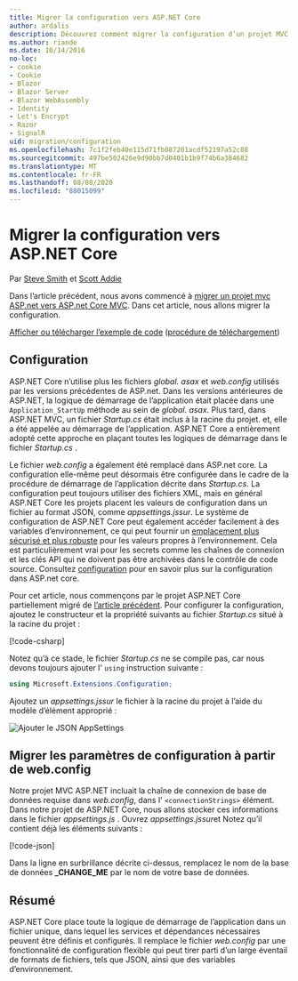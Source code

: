 ```yaml
---
title: Migrer la configuration vers ASP.NET Core
author: ardalis
description: Découvrez comment migrer la configuration d’un projet MVC ASP.NET vers un projet ASP.NET Core MVC.
ms.author: riande
ms.date: 10/14/2016
no-loc:
- cookie
- Cookie
- Blazor
- Blazor Server
- Blazor WebAssembly
- Identity
- Let's Encrypt
- Razor
- SignalR
uid: migration/configuration
ms.openlocfilehash: 7c1f2feb40e115d71fb087201acdf52197a52c88
ms.sourcegitcommit: 497be502426e9d90bb7d0401b1b9f74b6a384682
ms.translationtype: MT
ms.contentlocale: fr-FR
ms.lasthandoff: 08/08/2020
ms.locfileid: "88015099"
---
```

# <a name="migrate-configuration-to-aspnet-core"></a>Migrer la configuration vers ASP.NET Core

Par [Steve Smith](https://ardalis.com/) et [Scott Addie](https://scottaddie.com)

Dans l’article précédent, nous avons commencé à [migrer un projet mvc ASP.net vers ASP.net Core MVC](xref:migration/mvc). Dans cet article, nous allons migrer la configuration.

[Afficher ou télécharger l’exemple de code](https://github.com/dotnet/AspNetCore.Docs/tree/master/aspnetcore/migration/configuration/samples) ([procédure de téléchargement](xref:index#how-to-download-a-sample))

## <a name="setup-configuration"></a>Configuration

ASP.NET Core n’utilise plus les fichiers *global. asax* et *web.config* utilisés par les versions précédentes de ASP.net. Dans les versions antérieures de ASP.NET, la logique de démarrage de l’application était placée dans une `Application_StartUp` méthode au sein de *global. asax*. Plus tard, dans ASP.NET MVC, un fichier *Startup.cs* était inclus à la racine du projet. et, elle a été appelée au démarrage de l’application. ASP.NET Core a entièrement adopté cette approche en plaçant toutes les logiques de démarrage dans le fichier *Startup.cs* .

Le fichier *web.config* a également été remplacé dans ASP.net core. La configuration elle-même peut désormais être configurée dans le cadre de la procédure de démarrage de l’application décrite dans *Startup.cs*. La configuration peut toujours utiliser des fichiers XML, mais en général ASP.NET Core les projets placent les valeurs de configuration dans un fichier au format JSON, comme *appsettings.jssur*. Le système de configuration de ASP.NET Core peut également accéder facilement à des variables d’environnement, ce qui peut fournir un [emplacement plus sécurisé et plus robuste](xref:security/app-secrets) pour les valeurs propres à l’environnement. Cela est particulièrement vrai pour les secrets comme les chaînes de connexion et les clés API qui ne doivent pas être archivées dans le contrôle de code source. Consultez [configuration](xref:fundamentals/configuration/index) pour en savoir plus sur la configuration dans ASP.net core.

Pour cet article, nous commençons par le projet ASP.NET Core partiellement migré de [l’article précédent](xref:migration/mvc). Pour configurer la configuration, ajoutez le constructeur et la propriété suivants au fichier *Startup.cs* situé à la racine du projet :

[!code-csharp[](configuration/samples/WebApp1/src/WebApp1/Startup.cs?range=11-16)]

Notez qu’à ce stade, le fichier *Startup.cs* ne se compile pas, car nous devons toujours ajouter l' `using` instruction suivante :

```csharp
using Microsoft.Extensions.Configuration;
```

Ajoutez un *appsettings.jssur* le fichier à la racine du projet à l’aide du modèle d’élément approprié :

![Ajouter le JSON AppSettings](configuration/_static/add-appsettings-json.png)

## <a name="migrate-configuration-settings-from-webconfig"></a>Migrer les paramètres de configuration à partir de web.config

Notre projet MVC ASP.NET incluait la chaîne de connexion de base de données requise dans *web.config*, dans l' `<connectionStrings>` élément. Dans notre projet de ASP.NET Core, nous allons stocker ces informations dans le fichier *appsettings.js* . Ouvrez *appsettings.jssur*et Notez qu’il contient déjà les éléments suivants :

[!code-json[](../migration/configuration/samples/WebApp1/src/WebApp1/appsettings.json?highlight=4)]

Dans la ligne en surbrillance décrite ci-dessus, remplacez le nom de la base de données **_CHANGE_ME** par le nom de votre base de données.

## <a name="summary"></a>Résumé

ASP.NET Core place toute la logique de démarrage de l’application dans un fichier unique, dans lequel les services et dépendances nécessaires peuvent être définis et configurés. Il remplace le fichier *web.config* par une fonctionnalité de configuration flexible qui peut tirer parti d’un large éventail de formats de fichiers, tels que JSON, ainsi que des variables d’environnement.

